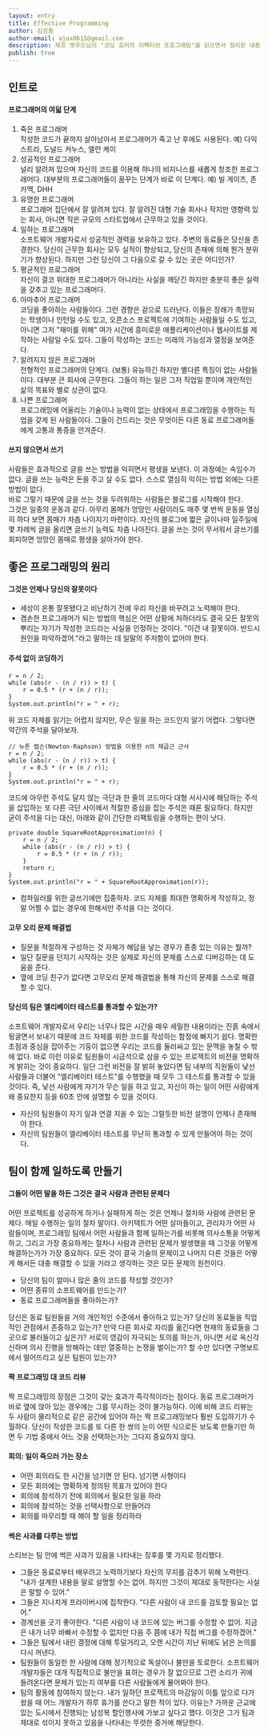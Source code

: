 ```yaml
---
layout: entry
title: Effective Programming
author: 김성중
author-email: ajax0615@gmail.com
description: 제프 앳우드님의 "코딩 호러의 이펙티브 프로그래밍"을 읽으면서 정리한 내용들입니다.
publish: true
---
```


## 인트로

#### 프로그래머의 여덟 단계
1. 죽은 프로그래머<br>
작성한 코드가 끝까지 살아남아서 프로그래머가 죽고 난 후에도 사용된다. 예) 다익스트라, 도널드 커누스, 앨런 케이
2. 성공적인 프로그래머<br>
널리 알려져 있으며 자신의 코드를 이용해 하나의 비지니스를 새롭게 창조한 프로그래머다. 대부분의 프로그래머들이 꿈꾸는 단계가 바로 이 단계다. 예) 빌 게이츠, 존 카맥, DHH
3. 유명한 프로그래머<br>
프로그래머 집단에서 잘 알려져 있다. 잘 알려진 대형 기술 회사나 작지만 영향력 있는 회사, 아니면 작은 규모의 스타트업에서 근무하고 있을 것이다.
4. 일하는 프로그래머<br>
소프트웨어 개발자로서 성공적인 경력을 보유하고 있다. 주변의 동료들은 당신을 존경한다. 당신이 근무한 회사는 모두 실적이 향상되고, 당신의 존재에 의해 뭔가 분위기가 향상된다. 하지만 그런 당신이 그 다음으로 갈 수 있는 곳은 어디인가?
5. 평균적인 프로그래머<br>
자신이 결코 위대한 프로그래머가 아니라는 사실을 깨닫긴 하지만 충분히 좋은 실력을 갖추고 있는 프로그래머다.
6. 아마추어 프로그래머<br>
코딩을 좋아하는 사람들이다. 그런 경향은 겉으로 드러난다. 이들은 장래가 촉망되는 학생이나 인턴일 수도 있고, 오픈소스 프로젝트에 기여하는 사람들일 수도 있고, 아니면 그저 "재미를 위해" 여가 시간에 흥미로운 애플리케이션이나 웹사이트를 제작하는 사람일 수도 있다. 그들이 작성하는 코드는 미래의 가능성과 열정을 보여준다.
7. 알려지지 않은 프로그래머<br>
전형적인 프로그래머의 단계다. (보통) 유능하긴 하지만 별다른 특징이 없는 사람들이다. 대부분 큰 회사에 근무한다. 그들이 하는 일은 그저 직업일 뿐이며 개인적인 삶의 목표와 별로 상관이 없다.
8. 나쁜 프로그래머<br>
프로그래밍에 어울리는 기술이나 능력이 없는 상태에서 프로그래밍을 수행하는 직업을 갖게 된 사람들이다. 그들이 건드리는 것은 무엇이든 다른 동료 프로그래머들에게 고통과 통증을 안겨준다.

#### 쓰지 않으면서 쓰기
사람들은 효과적으로 글을 쓰는 방법을 익히면서 평생을 보낸다. 이 과정에는 속임수가 없다. 글을 쓰는 능력은 돈을 주고 살 수도 없다. 스스로 열심히 익히는 방법 외에는 다른 방법이 없다.<br>
바로 그렇기 때문에 글을 쓰는 것을 두려워하는 사람들은 블로그를 시작해야 한다.<br>
그것은 일종의 운동과 같다. 아무리 몸매가 엉망인 사람이라도 매주 몇 번씩 운동을 열심히 하다 보면 몸매가 차츰 나이지기 마련이다. 자신의 블로그에 짧은 글이나마 일주일에 몇 차례씩 글을 올리면 글쓰기 능력도 차츰 나아진다. 글을 쓰는 것이 무서워서 글쓰기를 회피하면 엉망인 몸매로 평생을 살아가야 한다.

## 좋은 프로그래밍의 원리

#### 그것은 언제나 당신의 잘못이다
- 세상이 온통 잘못됐다고 비난하기 전에 우리 자신을 바꾸려고 노력해야 한다.
- 겸손한 프로그래머가 되는 방법의 핵심은 어떤 상황에 처하더라도 결국 모든 잘못의 뿌리는 자기가 작성한 코드라는 사실을 인정하는 것이다. "이건 내 잘못이야. 반드시 원인을 파악하겠어."라고 말하는 데 일말의 주저함이 없어야 한다.

#### 주석 없이 코딩하기

```
r = n / 2;
while (abs(r - (n / r)) > t) {
    r = 0.5 * (r + (n / r));
}
System.out.println("r = " + r);
```

위 코드 자체를 읽기는 어렵지 않지만, 무슨 일을 하는 코드인지 알기 어렵다. 그렇다면 약간의 주석을 달아보자.

```
// 뉴튼 랩슨(Newton-Raphson) 방법을 이용한 n의 제곱근 근사
r = n / 2;
while (abs(r - (n / r)) > t) {
    r = 0.5 * (r + (n / r));
}
System.out.println("r = " + r);
```

코드에 아무런 주석도 달지 않는 극단과 한 줄의 코드마다 대형 서사시에 해당하는 주석을 삽입하는 또 다른 극단 사이에서 적절한 중심을 잡는 주석은 때론 필요하다. 하지만 굳이 주석을 다는 대신, 아래와 같이 간단한 리팩토링을 수행하는 편이 낫다.

```
private double SquareRootApproximation(n) {
    r = n / 2;
    while (abs(r - (n / r)) > t) {
        r = 0.5 * (r + (n / r));
    }
    return r;
}
System.out.println("r = " + SquareRootApproximation(r));
```

- 컴파일러를 위한 글쓰기에만 집중하자. 코드 자체를 최대한 명확하게 작성하고, 정말 어쩔 수 없는 경우에 한해서만 주석을 다는 것이다.

#### 고무 오리 문제 해결법
- 질문을 적절하게 구성하는 것 자체가 해답을 낳는 경우가 종종 있는 이유는 뭘까?
- 일단 질문을 던지기 시작하는 것은 실제로 자신의 문제를 스스로 디버깅하는 데 도움을 준다.
- 옆에 코딩 친구가 없다면 고무오리 문제 해결법을 통해 자신의 문제를 스스로 해결할 수 있다.

#### 당신의 팀은 엘리베이터 테스트를 통과할 수 있는가?
소프트웨어 개발자로서 우리는 너무나 많은 시간을 매우 세밀한 내용이라는 진흙 속에서 뒹굴면서 보내기 때문에 코드 자체를 위한 코드를 작성하는 함정에 빠지기 쉽다. 명확한 초점과 중심을 잡아주는 기둥이 없으면 우리는 코드를 둘러싸고 있는 문맥을 놓칠 수 밖에 없다. 바로 이런 이유로 팀원들이 시금석으로 삼을 수 있는 프로젝트의 비전을 명확하게 밝히는 것이 중요하다. 일단 그런 비전을 잘 밝혀 놓았다면 팀 내부의 직원들이 낯선 사람들과 더불어 "엘리베이터 테스트"를 수행했을 때 모두 그 테스트를 통과할 수 있을 것이다. 즉, 낯선 사람에게 자기가 무슨 일을 하고 있고, 자신이 하는 일이 어떤 사람에게 왜 중요한지 등을 60초 안에 설명할 수 있을 것이다.

- 자신의 팀원들이 자기 일과 연결 지을 수 있는 그럴듯한 비전 설명이 언제나 존재해야 한다.
- 자신의 팀원들이 엘리베이터 테스트를 무난히 통과할 수 있게 만들어야 하는 것이다.

## 팀이 함께 일하도록 만들기

#### 그들이 어떤 말을 하든 그것은 결국 사람과 관련된 문제다
어떤 프로젝트를 성공하게 하거나 실패하게 하는 것은 언제나 절차와 사람에 관련된 문제다. 매일 수행하는 일의 절차 말이다. 아키텍트가 어떤 살마들이고, 관리자가 어떤 사람들이며, 프로그래밍 팀에서 어떤 사람들과 함께 일하는가를 비롯해 의사소통을 어떻게 하고, 그리고 가장 중요하게는 절차나 사람과 관련된 문제가 발생했을 때 그것을 어떻게 해결하는가가 가장 중요하다. 모든 것이 결국 기술의 문제이고 나머지 다른 것들은 어떻게 해서든 대충 해결할 수 있을 거라고 생각하는 것은 모든 문제의 원천이다.

- 당신의 팀이 얼마나 많은 줄의 코드를 작성할 것인가?
- 어떤 종류의 소프트웨어를 만드는가?
- 동료 프로그래머들을 좋아하는가?

당신은 동료 팀원들을 거의 개인적인 수준에서 좋아하고 있는가? 당신의 동료들을 직업적인 관점에서 존중하고 있는가? 만약 다른 회사로 자리를 옮긴다면 현재의 동료들을 그곳으로 불러들이고 싶은가? 서로의 영감이 자극되는 토의를 하는가, 아니면 서로 옥신각신하며 의사 진행을 방해하는 데만 열중하는 논쟁을 벌이는가? 할 수만 있다면 구명보트에서 떨어뜨리고 싶은 팀원이 있는가?

#### 짝 프로그래밍 대 코드 리뷰
짝 프로그래밍의 장점은 그것이 갖는 효과가 즉각적이라는 점이다. 동료 프로그래머가 바로 옆에 앉아 있는 경우에는 그를 무시하는 것이 불가능하다. 이에 비해 코드 리뷰는 두 사람이 물리적으로 같은 공간에 있어야 하는 짝 프로그래밍보다 훨씬 도입하기가 수월하다. 당신이 작성한 코드를 또 다른 한 쌍의 눈이 어떤 식으로든 보도록 만들기만 하면 두 기법 중에서 어느 것을 선택하는가는 그다지 중요하지 않다.

#### 회의: 일이 죽으러 가는 장소
- 어떤 회의라도 한 시간을 넘기면 안 된다. 넘기면 사형이다
- 모든 회의에는 명확하게 정의된 목표가 있어야 한다
- 회의에 참석하기 전에 회의에서 필요한 일을 하라
- 회의에 참석하는 것을 선택사항으로 만들어라
- 회의를 마무리할 때 해야 할 일을 정리하라

#### 썩은 사과를 다루는 방법
스티브는 팀 안에 썩은 사과가 있음을 나타내는 징후를 몇 가지로 정리했다.

- 그들은 동료로부터 배우려고 노력하기보다 자신의 무지를 감추기 위해 노력한다. "내가 설계한 내용을 말로 설명할 수는 없어. 하지만 그것이 제대로 동작한다는 사실은 말할 수 있어."
- 그들은 지나치게 프라이버시에 집착한다. "다른 사람이 내 코드를 검토할 필요는 없어."
- 경계선을 긋기 좋아한다. "다른 사람이 내 코드에 있는 버그를 수정할 수 없어. 지금은 내가 너무 바빠서 수정할 수 없지만 다음 주 쯤에 내가 직접 버그를 수정하겠어."
- 그들은 팀에서 내린 결정에 대해 투덜거리고, 오랜 시간이 지난 뒤에도 낡은 논의를 다시 꺼낸다.
- 팀원들이 동일한 한 사람에 대해 정기적으로 독설이나 불만을 토로한다. 소프트웨어 개발자들은 대개 직접적으로 불만을 표하는 경우가 잘 없으므로 그런 소리가 귀에 들려온다면 문제가 있는지 여부를 다른 사람들에게 물어봐야 한다.
- 팀의 활동에 참여하지 않는다. 내가 일하던 프로젝트의 마감일이 이틀 앞으로 다가왔을 때 어느 개발자가 하루 휴가를 쓴다고 말한 적이 있다. 이유는? 가까운 근교에 있는 도시에서 진행되는 남성복 할인행사에 가보고 싶다고 했다. 이것은 그가 팀과 제대로 섞이지 못하고 있음을 나타내는 뚜렷한 증거에 해당한다.
